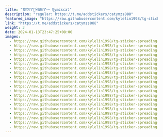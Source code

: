 ```yaml
---
title: "我饱了🍪别画了～ @ymzscat"
description: "regular: https://t.me/addstickers/catymzs888"
featured_image: "https://raw.githubusercontent.com/kylelin1998/tg-sticker-spreading-worldwide-images/main/img/75363e4e-19d5-45da-8279-2e7b0c4d4a3e.jpg"
link: "https://t.me/addstickers/catymzs888"
weight: 3
date: 2024-01-13T23:47:25+08:00
images:
  - https://raw.githubusercontent.com/kylelin1998/tg-sticker-spreading-worldwide-images/main/img/75363e4e-19d5-45da-8279-2e7b0c4d4a3e.jpg
  - https://raw.githubusercontent.com/kylelin1998/tg-sticker-spreading-worldwide-images/main/img/7ad47bee-7e9f-4bd8-baac-f701d09a0479.jpg
  - https://raw.githubusercontent.com/kylelin1998/tg-sticker-spreading-worldwide-images/main/img/66d56773-50a7-4705-bb3e-a913c18648cc.jpg
  - https://raw.githubusercontent.com/kylelin1998/tg-sticker-spreading-worldwide-images/main/img/2d6aa6f0-4279-497f-a6b8-0552c5eec898.jpg
  - https://raw.githubusercontent.com/kylelin1998/tg-sticker-spreading-worldwide-images/main/img/455922a3-cd2b-4b33-860d-f3f896a37222.jpg
  - https://raw.githubusercontent.com/kylelin1998/tg-sticker-spreading-worldwide-images/main/img/7fcf65dc-2ef0-4c3a-9d3e-eb2606468873.jpg
  - https://raw.githubusercontent.com/kylelin1998/tg-sticker-spreading-worldwide-images/main/img/3c30b5cf-6665-460a-8942-0db7ae6c6f6e.jpg
  - https://raw.githubusercontent.com/kylelin1998/tg-sticker-spreading-worldwide-images/main/img/851be9ec-62ae-4987-b370-439b314c22a6.jpg
  - https://raw.githubusercontent.com/kylelin1998/tg-sticker-spreading-worldwide-images/main/img/2c41fda1-f1e0-4c3c-993e-f392bb8aac96.jpg
  - https://raw.githubusercontent.com/kylelin1998/tg-sticker-spreading-worldwide-images/main/img/ec9aa84a-38ed-4be2-9ab2-7ccbe6921937.jpg
  - https://raw.githubusercontent.com/kylelin1998/tg-sticker-spreading-worldwide-images/main/img/26035ec6-d52d-4cc2-8ffa-53a5232bfdf7.jpg
  - https://raw.githubusercontent.com/kylelin1998/tg-sticker-spreading-worldwide-images/main/img/ef806dc0-887c-4142-ac5f-f32a78af8e04.jpg
  - https://raw.githubusercontent.com/kylelin1998/tg-sticker-spreading-worldwide-images/main/img/bab7b42a-c53f-491d-ad2c-42840c656ad5.jpg
  - https://raw.githubusercontent.com/kylelin1998/tg-sticker-spreading-worldwide-images/main/img/b0b2d915-bf4f-499f-9124-d14309876e1a.jpg
  - https://raw.githubusercontent.com/kylelin1998/tg-sticker-spreading-worldwide-images/main/img/19e0dc27-4bd7-4785-9321-5d3e208f2f60.jpg
  - https://raw.githubusercontent.com/kylelin1998/tg-sticker-spreading-worldwide-images/main/img/56a30f89-5908-43f2-9cca-a417517da819.jpg
  - https://raw.githubusercontent.com/kylelin1998/tg-sticker-spreading-worldwide-images/main/img/da046ecc-17df-4a26-9a8f-3a1d7449da21.jpg
  - https://raw.githubusercontent.com/kylelin1998/tg-sticker-spreading-worldwide-images/main/img/541578a2-c151-404d-b0a5-621dc43a1984.jpg
  - https://raw.githubusercontent.com/kylelin1998/tg-sticker-spreading-worldwide-images/main/img/d7a6d0c7-6a35-4e45-a04b-1edd535ca8f1.jpg
  - https://raw.githubusercontent.com/kylelin1998/tg-sticker-spreading-worldwide-images/main/img/9e1a108f-dbe9-4128-b29f-c135bffd24eb.jpg
---
```

